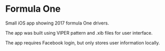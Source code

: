 # Formula One

Small iOS app showing 2017 formula One drivers.

The app was built using VIPER pattern and .xib files for user interface.

The app requires Facebook login, but only stores user information locally.

